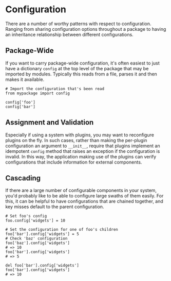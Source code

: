 Configuration
=============
There are a number of worthy patterns with respect to configuration. Ranging
from sharing configuration options throughout a package to having an inheritance
relationship between different configurations.

Package-Wide
------------
If you want to carry package-wide configuration, it's often easiest to just
have a dictionary `config` at the top level of the package that may be
imported by modules. Typically this reads from a file, parses it and then
makes it available.

    # Import the configuration that's been read
    from mypackage import config
    
    config['foo']
    config['bar']

Assignment and Validation
-------------------------
Especially if using a system with plugins, you may want to reconfigure plugins 
on the fly. In such cases, rather than making the per-plugin configuration an 
argument to `__init__`, require that plugins implement an idempotent `config`
method that raises an exception if the configuration is invalid. In this way, 
the application making use of the plugins can verify configurations that
include information for external components.

Cascading
---------
If there are a large number of configurable components in your system, you'd
probably like to be able to configure large swaths of them easily. For this, it
can be helpful to have configurations that are chained together, and key misses
default to the parent configuration.

    # Set foo's config
    foo.config['widgets'] = 10
    
    # Set the configuration for one of foo's children
    foo['bar'].config['widgets'] = 5
    # Check 'baz' configuration
    foo['baz'].config['widgets']
    # => 10
    foo['bar'].config['widgets']
    # => 5
    
    del foo['bar'].config['widgets']
    foo['bar'].config['widgets']
    # => 10
